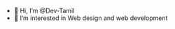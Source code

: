 - 👋 Hi, I’m @Dev-Tamil
- 👀 I’m interested in Web design and web development

<!---
Dev-Tamil/Dev-Tamil is a ✨ special ✨ repository because its `README.md` (this file) appears on your GitHub profile.
You can click the Preview link to take a look at your changes.
--->
